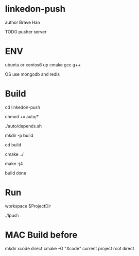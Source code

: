 # linkedon-push

 author Brave Han

 TODO pusher server
 
# ENV

 ubuntu or centos6 up
 cmake gcc g++

 OS use mongodb and redis

# Build

cd linkedon-push

chmod +x auto/*

./auto/depends.sh

mkdir -p build

cd build

cmake ../

make -j4

build done

# Run

workspace $ProjectDir

./lpush



# MAC Build before
mkdir xcode direct
cmake -G "Xcode"  current project root direct
